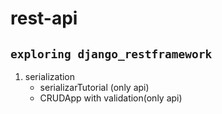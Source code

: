 # rest-api

## `exploring django_restframework`

1. serialization
   - serializarTutorial (only api)
   - CRUDApp with validation(only api)
